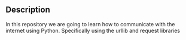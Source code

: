 ## Description
In this repository we are going to learn how to communicate with the internet using Python. Specifically using the urllib and request libraries